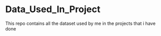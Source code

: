 # Data_Used_In_Project
This repo contains all the dataset used by me in the projects that i have done
